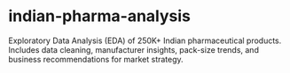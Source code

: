 # indian-pharma-analysis
Exploratory Data Analysis (EDA) of 250K+ Indian pharmaceutical products. Includes data cleaning, manufacturer insights, pack-size trends, and business recommendations for market strategy.
